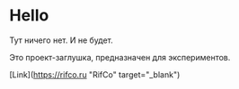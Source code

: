 # Hello
Тут ничего нет. И не будет.

Это проект-заглушка, предназначен для экспериментов.

[Link](https://rifco.ru "RifCo" target="_blank")
